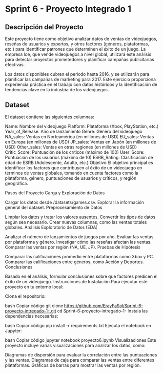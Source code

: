 # Sprint 6 - Proyecto Integrado 1

## Descripción del Proyecto
Este proyecto tiene como objetivo analizar datos de ventas de videojuegos, reseñas de usuarios y expertos, y otros factores (géneros, plataformas, etc.) para identificar patrones que determinen el éxito de un juego. La empresa Ice, que vende videojuegos a nivel global, utilizará este análisis para detectar proyectos prometedores y planificar campañas publicitarias efectivas.

Los datos disponibles cubren el período hasta 2016, y se utilizarán para planificar las campañas de marketing para 2017. Este ejercicio proporciona experiencia práctica en el trabajo con datos históricos y la identificación de tendencias clave en la industria de los videojuegos.

## Dataset
El dataset contiene las siguientes columnas:

Name: Nombre del videojuego
Platform: Plataforma (Xbox, PlayStation, etc.)
Year_of_Release: Año de lanzamiento
Genre: Género del videojuego
NA_sales: Ventas en Norteamérica (en millones de USD)
EU_sales: Ventas en Europa (en millones de USD)
JP_sales: Ventas en Japón (en millones de USD)
Other_sales: Ventas en otras regiones (en millones de USD)
Critic_Score: Puntuación de los críticos (máximo de 100)
User_Score: Puntuación de los usuarios (máximo de 10)
ESRB_Rating: Clasificación de edad de ESRB (Adolescente, Adulto, etc.)
Objetivo
El objetivo principal es identificar los factores que contribuyen al éxito de un videojuego en términos de ventas globales, tomando en cuenta factores como la plataforma, género, puntuaciones de usuarios y críticos, y región geográfica.

Pasos del Proyecto
Carga y Exploración de Datos

Cargar los datos desde /datasets/games.csv.
Explorar la información general del dataset.
Preprocesamiento de Datos

Limpiar los datos y tratar los valores ausentes.
Convertir los tipos de datos según sea necesario.
Crear nuevas columnas, como las ventas totales globales.
Análisis Exploratorio de Datos (EDA)

Analizar el número de lanzamientos de juegos por año.
Evaluar las ventas por plataforma y género.
Investigar cómo las reseñas afectan las ventas.
Comparar las ventas por región (NA, UE, JP).
Pruebas de Hipótesis

Comparar las calificaciones promedio entre plataformas como Xbox y PC.
Comparar las calificaciones entre géneros, como Acción y Deportes.
Conclusiones

Basado en el análisis, formular conclusiones sobre qué factores predicen el éxito de un videojuego.
Instrucciones de Instalación
Para ejecutar este proyecto en tu entorno local:

Clona el repositorio:

bash
Copiar código
git clone https://github.com/ErayFaSol/Sprint-6-proyecto-intregado-1-.git
cd Sprint-6-proyecto-intregado-1-
Instala las dependencias necesarias:

bash
Copiar código
pip install -r requirements.txt
Ejecuta el notebook en Jupyter:

bash
Copiar código
jupyter notebook proyecto6.ipynb
Visualizaciones
Este proyecto incluye varias visualizaciones para analizar los datos, como:

Diagramas de dispersión para evaluar la correlación entre las puntuaciones y las ventas.
Diagramas de caja para comparar las ventas entre diferentes plataformas.
Gráficos de barras para mostrar las ventas por región.